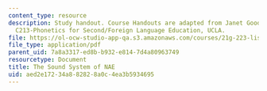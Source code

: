 ```yaml
---
content_type: resource
description: Study handout. Course Handouts are adapted from Janet Goodwin's AP&TESL
  C213-Phonetics for Second/Foreign Language Education, UCLA.
file: https://ol-ocw-studio-app-qa.s3.amazonaws.com/courses/21g-223-listening-speaking-and-pronunciation-fall-2004/aed2e17234a882828a0c4ea3b5934695_MIT21G_223F04_soundsystem.pdf
file_type: application/pdf
parent_uid: 7a8a3317-ed8b-b932-e814-7d4a80963749
resourcetype: Document
title: The Sound System of NAE
uid: aed2e172-34a8-8282-8a0c-4ea3b5934695
---
```

